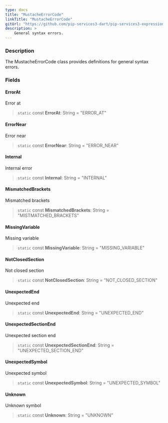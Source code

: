 ```yaml
---
type: docs
title: "MustacheErrorCode"
linkTitle: "MustacheErrorCode"
gitUrl: "https://github.com/pip-services3-dart/pip-services3-expressions-dart"
description: > 
    General syntax errors.
---
```


### Description
The MustacheErrorCode class provides definitions for general syntax errors.


### Fields

<span class="hide-title-link">

#### ErrorAt
Error at
> `static` const **ErrorAt**: String = "ERROR_AT"

#### ErrorNear
Error near
> `static` const **ErrorNear**: String = "ERROR_NEAR"

#### Internal
Internal error
> `static` const **Internal**: String = "INTERNAL"

#### MismatchedBrackets
Mismatched brackets
> `static` const **MismatchedBrackets**: String = "MISTMATCHED_BRACKETS"

#### MissingVariable
Missing variable
> `static` const **MissingVariable**: String = "MISSING_VARIABLE"

#### NotClosedSection
Not closed section
> `static` const **NotClosedSection**: String = "NOT_CLOSED_SECTION"

#### UnexpectedEnd
Unexpected end
> `static` const **UnexpectedEnd**: String = "UNEXPECTED_END"

#### UnexpectedSectionEnd
Unexpected section end
> `static` const **UnexpectedSectionEnd**: String = "UNEXPECTED_SECTION_END"

#### UnexpectedSymbol
Unexpected symbol
> `static` const **UnexpectedSymbol**: String = "UNEXPECTED_SYMBOL"

#### Unknown
Unknown symbol
> `static` const **Unknown**: String = "UNKNOWN"


</span>
